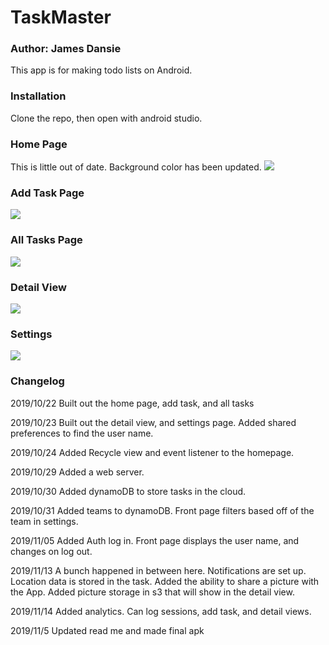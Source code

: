 # TaskMaster
### Author: James Dansie

This app is for making todo lists on Android. 

### Installation
Clone the repo, then open with android studio.

### Home Page
This is little out of date. Background color has been updated.
![](screenshots/homepage.png)
### Add Task Page
![](screenshots/addtask.png)
### All Tasks Page
![](screenshots/alltasks.png)
### Detail View
![](screenshots/detail.png)
### Settings
![](screenshots/settings.png)

### Changelog
2019/10/22
Built out the home page, add task, and all tasks  

2019/10/23
Built out the detail view, and settings page. Added shared preferences to find the user name.

2019/10/24
Added Recycle view and event listener to the homepage.

2019/10/29
Added a web server.

2019/10/30
Added dynamoDB to store tasks in the cloud.

2019/10/31
Added teams to dynamoDB. Front page filters based off of the team in settings.

2019/11/05
Added Auth log in. Front page displays the user name, and changes on log out.

2019/11/13
A bunch happened in between here. Notifications are set up. Location data is stored in the task. Added the ability to share a picture with the App. Added picture storage in s3 that will show in the detail view.

2019/11/14
Added analytics. Can log sessions, add task, and detail views. 

2019/11/5
Updated read me and made final apk